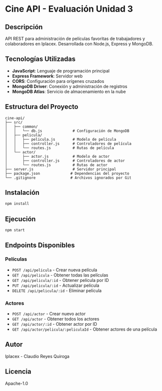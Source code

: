 # Cine API - Evaluación Unidad 3

## Descripción
API REST para administración de películas favoritas de trabajadores y colaboradores en Iplacex. Desarrollada con Node.js, Express y MongoDB.

## Tecnologías Utilizadas
- **JavaScript**: Lenguaje de programación principal
- **Express Framework**: Servidor web
- **CORS**: Configuración para orígenes cruzados
- **MongoDB Driver**: Conexión y administración de registros
- **MongoDB Atlas**: Servicio de almacenamiento en la nube

## Estructura del Proyecto
```
cine-api/
├── src/
│   ├── common/
│   │   └── db.js              # Configuración de MongoDB
│   ├── pelicula/
│   │   ├── pelicula.js        # Modelo de película
│   │   ├── controller.js      # Controladores de película
│   │   └── routes.js          # Rutas de película
│   └── actor/
│       ├── actor.js           # Modelo de actor
│       ├── controller.js      # Controladores de actor
│       └── routes.js          # Rutas de actor
├── server.js                  # Servidor principal
├── package.json              # Dependencias del proyecto
└── .gitignore                # Archivos ignorados por Git
```

## Instalación
```bash
npm install
```

## Ejecución
```bash
npm start
```

## Endpoints Disponibles

### Películas
- `POST /api/pelicula` - Crear nueva película
- `GET /api/pelicula` - Obtener todas las películas
- `GET /api/pelicula/:id` - Obtener película por ID
- `PUT /api/pelicula/:id` - Actualizar película
- `DELETE /api/pelicula/:id` - Eliminar película

### Actores
- `POST /api/actor` - Crear nuevo actor
- `GET /api/actor` - Obtener todos los actores
- `GET /api/actor/:id` - Obtener actor por ID
- `GET /api/actor/pelicula/:peliculaId` - Obtener actores de una película

## Autor
Iplacex - Claudio Reyes Quiroga

## Licencia
Apache-1.0
